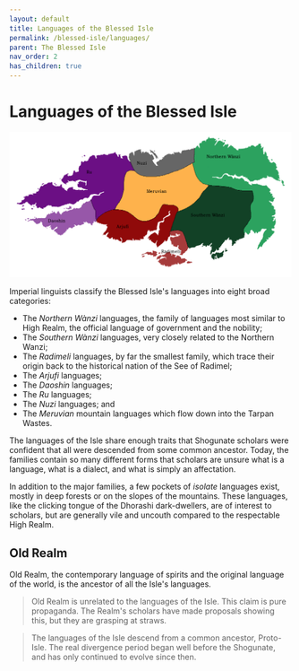 ```yaml
---
layout: default
title: Languages of the Blessed Isle
permalink: /blessed-isle/languages/
parent: The Blessed Isle
nav_order: 2
has_children: true
---
```


# Languages of the Blessed Isle

![Language Families](../../../assets/blessed_isle/languages.png)

Imperial linguists classify the Blessed Isle's languages into eight broad
categories:

- The _Northern Wànzi_ languages, the family of languages most similar to High
  Realm, the official language of government and the nobility;
- The _Southern Wànzi_ languages, very closely related to the Northern Wanzi;
- The _Radimeli_ languages, by far the smallest family, which trace their origin
  back to the historical nation of the See of Radimel;
- The _Arjufi_ languages;
- The _Daoshin_ languages;
- The _Ru_ languages;
- The _Nuzi_ languages; and
- The _Meruvian_ mountain languages which flow down into the Tarpan Wastes.

The languages of the Isle share enough traits that Shogunate scholars were
confident that all were descended from some common ancestor. Today, the families
contain so many different forms that scholars are unsure what is a language,
what is a dialect, and what is simply an affectation.

In addition to the major families, a few pockets of _isolate_ languages exist,
mostly in deep forests or on the slopes of the mountains. These languages,
like the clicking tongue of the Dhorashi dark-dwellers, are of interest to
scholars, but are generally vile and uncouth compared to the respectable High
Realm.

## Old Realm

Old Realm, the contemporary language of spirits and the original language of the
world, is the ancestor of all the Isle's languages.

> Old Realm is unrelated to the languages of the Isle. This claim is pure
> propaganda. The Realm's scholars have made proposals showing this, but they
> are grasping at straws.

> The languages of the Isle descend from a common ancestor, Proto-Isle. The real
> divergence period began well before the Shogunate, and has only continued to
> evolve since then.
